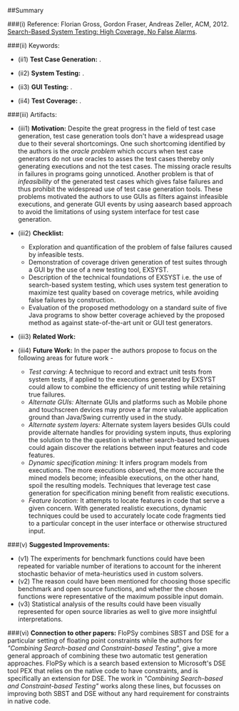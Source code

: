 ##Summary

###(i) Reference: Florian Gross, Gordon Fraser, Andreas Zeller, ACM, 2012. [Search-Based System Testing: High Coverage, No False Alarms](http://dl.acm.org/citation.cfm?id=2336762). 

###(ii) Keywords:
* (ii1) **Test Case Generation:** .

* (ii2) **System Testing:** .

* (ii3) **GUI Testing:** .

* (ii4) **Test Coverage:** .

###(iii) Artifacts:

* (iii1) **Motivation:** Despite the great progress in the field of test case generation, test case generation tools don't have a widespread usage due to their several shortcomings. One such shortcoming identified by the authors is the _oracle problem_ which occurs when test case generators do not use oracles to asses the test cases thereby only generating executions and not the test cases. The missing oracle results in failures in programs going unnoticed. Another problem is that of _infeasibility_ of the generated test cases which gives false failures and thus prohibit the widespread use of test case generation tools. These problems motivated the authors to use GUIs as filters against infeasible executions, and generate GUI events by using aasearch based approach to avoid the limitations of using system interface for test case generation. 

* (iii2) **Checklist:** 
  * Exploration and quantification of the problem of false failures caused by infeasible tests.
  * Demonstration of coverage driven generation of test suites through a GUI by the use of a new testing tool, EXSYST.
  * Description of the technical foundations of EXSYST i.e. the use of search-based system testing, which uses system test generation to maximize test quality based on coverage metrics, while avoiding false failures by construction.
  * Evaluation of the proposed methodology on a standard suite of five Java programs to show better coverage achieved by the proposed method as against state-of-the-art unit or GUI test generators.

* (iii3) **Related Work:** 

* (iii4) **Future Work:** In the paper the authors propose to focus on the following areas for future work -
  * _Test carving:_ A technique to record and extract unit tests from system tests, if applied to the executions generated by EXSYST could allow to combine the efficiency of unit testing while retaining true failures.
  * _Alternate GUIs:_ Alternate GUIs and platforms such as Mobile phone and touchscreen devices may prove a far more valuable application ground than Java/Swing currently used in the study.
  * _Alternate system layers:_ Alternate system layers besides GUIs could provide alternate handles for providing system inputs, thus exploring the solution to the the question is whether search-based techniques could again discover the relations between input features and code features.
  * _Dynamic specification mining:_ It infers program models from executions. The more executions observed, the more accurate
the mined models become; infeasible executions, on the other hand, spoil the resulting models. Techniques that leverage
test case generation for specification mining benefit from realistic executions.
  * _Feature location:_ It attempts to locate features in code that serve a given concern. With generated realistic executions, dynamic techniques could be used to accurately locate code fragments tied to a particular concept in the user interface or otherwise structured input.
  
###(v) **Suggested Improvements:**
* (v1) The experiments for benchmark functions could have been repeated for variable number of iterations to account for the inherent stochastic behavior of meta-heuristics used in custom solvers.
* (v2) The reason could have been mentioned for choosing those specific benchmark and open source functions, and whether the chosen functions were representative of the maximum possible input domain.
* (v3) Statistical analysis of the results could have been visually represented for open source libraries as well to give more insightful interpretations.

###(vi) **Connection to other papers:**
FloPSy combines SBST and DSE for a particular setting of floating point constraints while the authors for _"Combining Search-based and Constraint-based Testing"_, give a more general approach of combining these two automatic test generation approaches. FloPSy which is a search based extension to Microsoft's DSE tool PEX that relies on the native code to have constraints, and is specifically an extension for DSE. The work in _"Combining Search-based and Constraint-based Testing"_ works along these lines, but focusses on improving both SBST and DSE without any hard requirement for constraints in native code.



